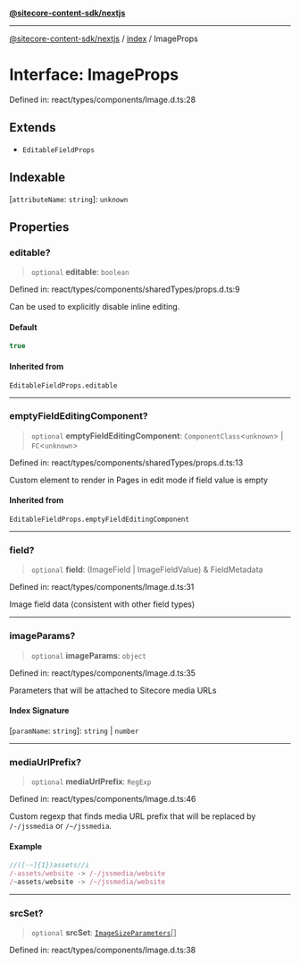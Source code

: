 [**@sitecore-content-sdk/nextjs**](../../README.md)

***

[@sitecore-content-sdk/nextjs](../../README.md) / [index](../README.md) / ImageProps

# Interface: ImageProps

Defined in: react/types/components/Image.d.ts:28

## Extends

- `EditableFieldProps`

## Indexable

\[`attributeName`: `string`\]: `unknown`

## Properties

### editable?

> `optional` **editable**: `boolean`

Defined in: react/types/components/sharedTypes/props.d.ts:9

Can be used to explicitly disable inline editing.

#### Default

```ts
true
```

#### Inherited from

`EditableFieldProps.editable`

***

### emptyFieldEditingComponent?

> `optional` **emptyFieldEditingComponent**: `ComponentClass`\<`unknown`\> \| `FC`\<`unknown`\>

Defined in: react/types/components/sharedTypes/props.d.ts:13

Custom element to render in Pages in edit mode if field value is empty

#### Inherited from

`EditableFieldProps.emptyFieldEditingComponent`

***

### field?

> `optional` **field**: (ImageField \| ImageFieldValue) & FieldMetadata

Defined in: react/types/components/Image.d.ts:31

Image field data (consistent with other field types)

***

### imageParams?

> `optional` **imageParams**: `object`

Defined in: react/types/components/Image.d.ts:35

Parameters that will be attached to Sitecore media URLs

#### Index Signature

\[`paramName`: `string`\]: `string` \| `number`

***

### mediaUrlPrefix?

> `optional` **mediaUrlPrefix**: `RegExp`

Defined in: react/types/components/Image.d.ts:46

Custom regexp that finds media URL prefix that will be replaced by `/-/jssmedia` or `/~/jssmedia`.

#### Example

```ts
//([-~]{1})assets//i
/-assets/website -> /-/jssmedia/website
/~assets/website -> /~/jssmedia/website
```

***

### srcSet?

> `optional` **srcSet**: [`ImageSizeParameters`](ImageSizeParameters.md)[]

Defined in: react/types/components/Image.d.ts:38
